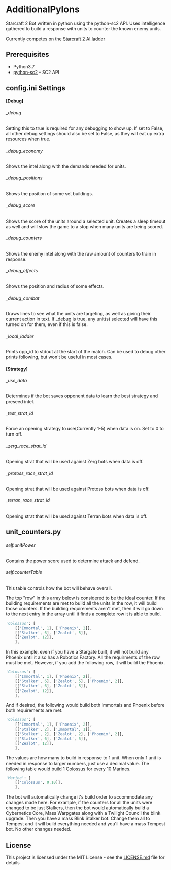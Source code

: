 # AdditionalPylons
Starcraft 2 Bot written in python using the python-sc2 API.   Uses intelligence gathered to build a response with units to counter the known enemy units. 

Currently competes on the [Starcraft 2 AI ladder](http://sc2ai.net/)

## Prerequisites
* Python3.7
* [python-sc2](https://github.com/Dentosal/python-sc2) - SC2 API

## config.ini Settings

#### [Debug]
###### \_debug
Setting this to true is required for any debugging to show up.   If set to False, all other debug settings should also be set to False, as they will eat up extra resources when true.

###### \_debug_economy
Shows the intel along with the demands needed for units.

###### \_debug_positions
Shows the position of some set buildings.

###### \_debug_score
Shows the score of the units around a selected unit.   Creates a sleep timeout as well and will slow the game to a stop when many units are being scored.

###### \_debug_counters
Shows the enemy intel along with the raw amount of counters to train in response.

###### \_debug_effects
Shows the position and radius of some effects.

###### \_debug_combat
Draws lines to see what the units are targeting, as well as giving their current action in text.   If \_debug is true, any unit(s) selected will have this turned on for them, even if this is false.

###### \_local_ladder
Prints opp_id to stdout at the start of the match.  Can be used to debug other prints following, but won't be useful in most cases. 

#### [Strategy]
###### \_use_data
Determines if the bot saves opponent data to learn the best strategy and preseed intel.

###### \_test_strat_id
Force an opening strategy to use(Currently 1-5) when data is on.   Set to 0 to turn off.

###### \_zerg_race_strat_id
Opening strat that will be used against Zerg bots when data is off.

###### \_protoss_race_strat_id
Opening strat that will be used against Protoss bots when data is off.

###### \_terran_race_strat_id
Opening strat that will be used against Terran bots when data is off.

## unit_counters.py
###### self.unitPower 
Contains the power score used to determine attack and defend.

###### self.counterTable
This table controls how the bot will behave overall. 

The top "row" in this array below is considered to be the ideal counter.   If the building requirements are met to build all the units in the row, it will build those counters.   If the building requirements aren't met, then it will go down to the next entry in the array until it finds a complete row it is able to build.

```python
'Colossus': [
	[['Immortal', 1], ['Phoenix', 2]],
	[['Stalker', 6], ['Zealot', 5]],
	[['Zealot', 12]],
	],
```
In this example, even if you have a Stargate built, it will not build any Phoenix until it also has a Robotics Factory.   All the requirments of the row must be met.  However, if you add the following row, it will build the Phoenix.

```python
'Colossus': [
	[['Immortal', 1], ['Phoenix', 2]],
	[['Stalker', 6], ['Zealot', 5], ['Phoenix', 2]],
	[['Stalker', 6], ['Zealot', 5]],
	[['Zealot', 12]],
	],
```
And if desired, the following would build both Immortals and Phoenix before both requirements are met.

```python
'Colossus': [
	[['Immortal', 1], ['Phoenix', 2]],
	[['Stalker', 2], ['Immortal', 1]],
	[['Stalker', 2], ['Zealot', 2], ['Phoenix', 2]],
	[['Stalker', 6], ['Zealot', 5]],
	[['Zealot', 12]],
	],
```

The values are how many to build in response to 1 unit.  When only 1 unit is needed in response to larger numbers, just use a decimal value.   The following table would build 1 Colossus for every 10 Marines. 

```python
'Marine': [
	[['Colossus', 0.10]],
	],
```

The bot will automatically change it's build order to accommodate any changes made here.  For example, if the counters for all the units were changed to be just Stalkers, then the bot would automatically build a Cybernetics Core, Mass Warpgates along with a Twilight Council the blink upgrade.   Then you have a mass Blink Stalker bot.   Change them all to Tempest and it will build everything needed and you'll have a mass Tempest bot.  No other changes needed.


## License
This project is licensed under the MIT License - see the [LICENSE.md](LICENSE.md) file for details
